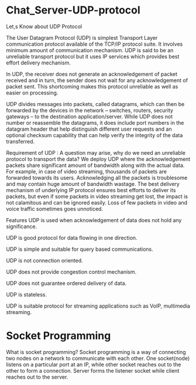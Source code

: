 # Chat_Server-UDP-protocol

Let,s Know about UDP Protocol

The User Datagram Protocol (UDP) is simplest Transport Layer communication protocol available of the TCP/IP protocol suite. It involves minimum amount of communication mechanism. UDP is said to be an unreliable transport protocol but it uses IP services which provides best effort delivery mechanism.

In UDP, the receiver does not generate an acknowledgement of packet received and in turn, the sender does not wait for any acknowledgement of packet sent. This shortcoming makes this protocol unreliable as well as easier on processing.

UDP divides messages into packets, called datagrams, which can then be forwarded by the devices in the network – switches, routers, security gateways – to the destination application/server. While UDP does not number or reassemble the datagrams, it does include port numbers in the datagram header that help distinguish different user requests and an optional checksum capability that can help verify the integrity of the data transferred.

Requirement of UDP :
A question may arise, why do we need an unreliable protocol to transport the data? We deploy UDP where the acknowledgement packets share significant amount of bandwidth along with the actual data. For example, in case of video streaming, thousands of packets are forwarded towards its users. Acknowledging all the packets is troublesome and may contain huge amount of bandwidth wastage. The best delivery mechanism of underlying IP protocol ensures best efforts to deliver its packets, but even if some packets in video streaming get lost, the impact is not calamitous and can be ignored easily. Loss of few packets in video and voice traffic sometimes goes unnoticed.

Features
UDP is used when acknowledgement of data does not hold any significance.

UDP is good protocol for data flowing in one direction.

UDP is simple and suitable for query based communications.

UDP is not connection oriented.

UDP does not provide congestion control mechanism.

UDP does not guarantee ordered delivery of data.

UDP is stateless.

UDP is suitable protocol for streaming applications such as VoIP, multimedia streaming.

<h1>Socket Programming</h1>
What is socket programming?
Socket programming is a way of connecting two nodes on a network to communicate with each other. One socket(node) listens on a particular port at an IP, while other socket reaches out to the other to form a connection. Server forms the listener socket while client reaches out to the server.

